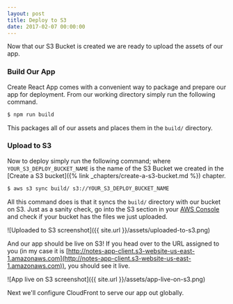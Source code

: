 ```yaml
---
layout: post
title: Deploy to S3
date: 2017-02-07 00:00:00
---
```


Now that our S3 Bucket is created we are ready to upload the assets of our app.

### Build Our App

Create React App comes with a convenient way to package and prepare our app for deployment. From our working directory simply run the following command.

``` bash
$ npm run build
```

This packages all of our assets and places them in the `build/` directory.

### Upload to S3

Now to deploy simply run the following command; where `YOUR_S3_DEPLOY_BUCKET_NAME` is the name of the S3 Bucket we created in the [Create a S3 bucket]({% link _chapters/create-a-s3-bucket.md %}) chapter.

``` bash
$ aws s3 sync build/ s3://YOUR_S3_DEPLOY_BUCKET_NAME
```

All this command does is that it syncs the `build/` directory with our bucket on S3. Just as a sanity check, go into the S3 section in your [AWS Console](https://console.aws.amazon.com/console/home) and check if your bucket has the files we just uploaded.

![Uploaded to S3 screenshot]({{ site.url }}/assets/uploaded-to-s3.png)

And our app should be live on S3! If you head over to the URL assigned to you (in my case it is [http://notes-app-client.s3-website-us-east-1.amazonaws.com](http://notes-app-client.s3-website-us-east-1.amazonaws.com)), you should see it live.

![App live on S3 screenshot]({{ site.url }}/assets/app-live-on-s3.png)

Next we'll configure CloudFront to serve our app out globally.
